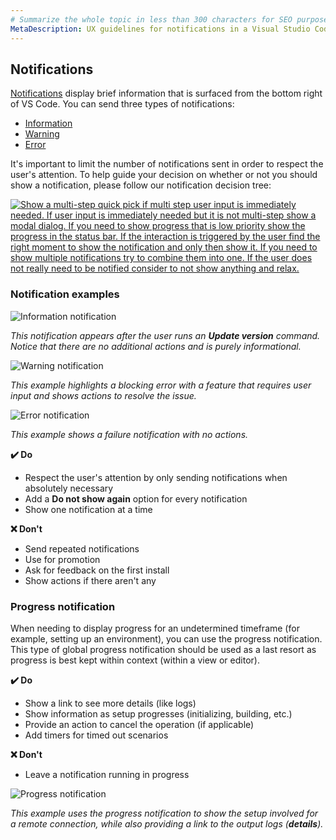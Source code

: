 ```yaml
---
# Summarize the whole topic in less than 300 characters for SEO purpose
MetaDescription: UX guidelines for notifications in a Visual Studio Code extension.
---
```


## Notifications

[Notifications](/api/extension-capabilities/common-capabilities#display-notifications) display brief information that is surfaced from the bottom right of VS Code. You can send three types of notifications:

* [Information](/api/references/vscode-api#window.showInformationMessage)
* [Warning](/api/references/vscode-api#window.showWarningMessage)
* [Error](/api/references/vscode-api#window.showErrorMessage)

It's important to limit the number of notifications sent in order to respect the user's attention. To help guide your decision on whether or not you should show a notification, please follow our notification decision tree:

[![Show a multi-step quick pick if multi step user input is immediately needed. If user input is immediately needed but it is not multi-step show a modal dialog. If you need to show progress that is low priority show the progress in the status bar. If the interaction is triggered by the user find the right moment to show the notification and only then show it. If you need to show multiple notifications try to combine them into one. If the user does not really need to be notified consider to not show anything and relax.](images/guidelines/notification-decision-tree.png)](/assets/api/references/guidelines/notification-decision-tree.png)

### Notification examples

![Information notification](images/guidelines/notification-info.png)

*This notification appears after the user runs an **Update version** command. Notice that there are no additional actions and is purely informational.*

![Warning notification](images/guidelines/notification-warning.png)

*This example highlights a blocking error with a feature that requires user input and shows actions to resolve the issue.*

![Error notification](images/guidelines/notification-error.png)

*This example shows a failure notification with no actions.*

**✔️ Do**

* Respect the user's attention by only sending notifications when absolutely necessary
* Add a **Do not show again** option for every notification
* Show one notification at a time

**❌ Don't**

* Send repeated notifications
* Use for promotion
* Ask for feedback on the first install
* Show actions if there aren't any

### Progress notification

When needing to display progress for an undetermined timeframe (for example, setting up an environment), you can use the progress notification. This type of global progress notification should be used as a last resort as progress is best kept within context (within a view or editor).

**✔️ Do**

* Show a link to see more details (like logs)
* Show information as setup progresses (initializing, building, etc.)
* Provide an action to cancel the operation (if applicable)
* Add timers for timed out scenarios

**❌ Don't**

* Leave a notification running in progress

![Progress notification](images/guidelines/notification-progress.png)

*This example uses the progress notification to show the setup involved for a remote connection, while also providing a link to the output logs (**details**).*